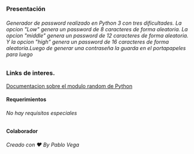 


### Presentación
###### Generador de password realizado en Python 3 con tres dificultades. La opcion "Low" genera un password de 8 caracteres de forma aleatoria. La opcion "middle" genera un password de 12 caracteres de forma aleatoria. Y la opcion "high" genera un password de 16 caracteres de forma aleatoria.Luego de generar una contraseña la guarda en el portapapeles para luego 

### Links de interes.
[Documentacion sobre el modulo random de Python](https://docs.python.org/3/library/random.html)

#### Requerimientos
###### No hay requisitos especiales

#### Colaborador
###### Creado con ♥ By Pablo Vega
